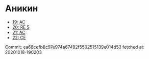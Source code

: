 # Аникин
- [19: AC](19.md)
- [20: RE 5](20.md)
- [21: AC](21.md)
- [22: CE](22.md)

Commit: ea68cefb8c97e974a67492f5502515139e014d53
 fetched at: 20201018-190203
